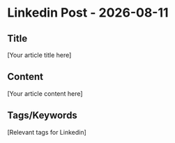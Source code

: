 # Linkedin Post - 2026-08-11

## Title
[Your article title here]

## Content
[Your article content here]

## Tags/Keywords
[Relevant tags for Linkedin]

